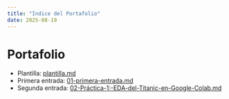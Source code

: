 ```yaml
---
title: "Índice del Portafolio"
date: 2025-08-19
---
```


# Portafolio

- Plantilla: [plantilla.md](plantilla.md)
- Primera entrada: [01-primera-entrada.md](01-primera-entrada.md)
- Segunda entrada: [02-Práctica-1:-EDA-del-Titanic-en-Google-Colab.md](02-Práctica-1:-EDA-del-Titanic-en-Google-Colab.md)

